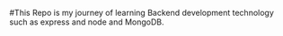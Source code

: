 #This Repo is my journey of learning Backend development technology such as express and node and MongoDB.